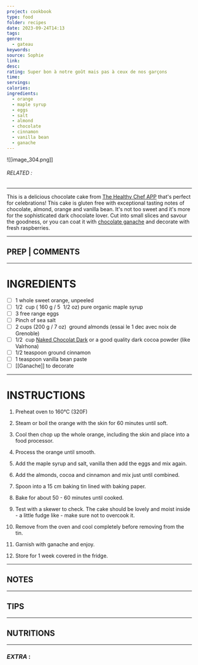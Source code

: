 ```yaml
---
project: cookbook
type: food
folder: recipes
date: 2023-09-24T14:13
tags: 
genre:
  - gateau
keywords: 
source: Sophie
link: 
desc: 
rating: Super bon à notre goût mais pas à ceux de nos garçons
time: 
servings: 
calories: 
ingredients:
  - orange
  - maple syrup
  - eggs
  - salt
  - almond
  - chocolate
  - cinnamon
  - vanilla bean
  - ganache
---
```


![[image_304.png]]
###### *RELATED* : 
---
This is a delicious chocolate cake from [The Healthy Chef APP](https://thehealthychef.com/pages/app) that's perfect for celebrations! This cake is gluten free with exceptional tasting notes of chocolate, almond, orange and vanilla bean. It's not too sweet and it's more for the sophisticated dark chocolate lover. Cut into small slices and savour the goodness, or you can coat it with [chocolate ganache](https://www.thehealthychef.com/2015/02/ganache/) and decorate with fresh raspberries.

---
## PREP | COMMENTS



---
# INGREDIENTS

- [ ] 1 whole sweet orange, unpeeled
- [ ] 1/2  cup ( 160 g / 5  1/2 oz) pure organic maple syrup
- [ ] 3 free range eggs
- [ ] Pinch of sea salt
- [ ] 2 cups (200 g / 7 oz)  ground almonds (essai le 1 dec avec noix de Grenoble)
- [ ] 1/2  cup [Naked Chocolat Dark](https://secure.thehealthychef.com/shop/product/naked-chocolat-dark) or a good quality dark cocoa powder (like Valrhona)
- [ ] 1/2 teaspoon ground cinnamon
- [ ] 1 teaspoon vanilla bean paste
- [ ] [[Ganache]] to decorate

---
# INSTRUCTIONS

1. Preheat oven to 160°C (320F)
    
2. Steam or boil the orange with the skin for 60 minutes until soft.
    
3. Cool then chop up the whole orange, including the skin and place into a food processor.
    
4. Process the orange until smooth.
    
5. Add the maple syrup and salt, vanilla then add the eggs and mix again.
    
6. Add the almonds, cocoa and cinnamon and mix just until combined.
    
7. Spoon into a 15 cm baking tin lined with baking paper.
    
8. Bake for about 50 ­- 60 minutes until cooked.
    
9. Test with a skewer to check. The cake should be lovely and moist inside - a little fudge like - make sure not to overcook it.
    
10. Remove from the oven and cool completely before removing from the tin.
    
11. Garnish with ganache and enjoy.
    
12. Store for 1 week covered in the fridge.

---
## NOTES



---
## TIPS



---
## NUTRITIONS



---
### *EXTRA* :



